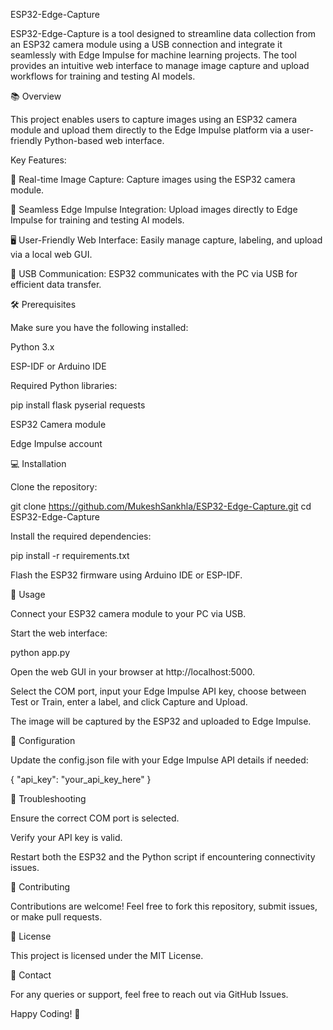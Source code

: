 ESP32-Edge-Capture

ESP32-Edge-Capture is a tool designed to streamline data collection from an ESP32 camera module using a USB connection and integrate it seamlessly with Edge Impulse for machine learning projects. The tool provides an intuitive web interface to manage image capture and upload workflows for training and testing AI models.

📚 Overview

This project enables users to capture images using an ESP32 camera module and upload them directly to the Edge Impulse platform via a user-friendly Python-based web interface.

Key Features:

📸 Real-time Image Capture: Capture images using the ESP32 camera module.

🚀 Seamless Edge Impulse Integration: Upload images directly to Edge Impulse for training and testing AI models.

🖥️ User-Friendly Web Interface: Easily manage capture, labeling, and upload via a local web GUI.

🔌 USB Communication: ESP32 communicates with the PC via USB for efficient data transfer.

🛠️ Prerequisites

Make sure you have the following installed:

Python 3.x

ESP-IDF or Arduino IDE

Required Python libraries:

pip install flask pyserial requests

ESP32 Camera module

Edge Impulse account

💻 Installation

Clone the repository:

git clone https://github.com/MukeshSankhla/ESP32-Edge-Capture.git
cd ESP32-Edge-Capture

Install the required dependencies:

pip install -r requirements.txt

Flash the ESP32 firmware using Arduino IDE or ESP-IDF.

🚀 Usage

Connect your ESP32 camera module to your PC via USB.

Start the web interface:

python app.py

Open the web GUI in your browser at http://localhost:5000.

Select the COM port, input your Edge Impulse API key, choose between Test or Train, enter a label, and click Capture and Upload.

The image will be captured by the ESP32 and uploaded to Edge Impulse.

📝 Configuration

Update the config.json file with your Edge Impulse API details if needed:

{
  "api_key": "your_api_key_here"
}

🐞 Troubleshooting

Ensure the correct COM port is selected.

Verify your API key is valid.

Restart both the ESP32 and the Python script if encountering connectivity issues.

🤝 Contributing

Contributions are welcome! Feel free to fork this repository, submit issues, or make pull requests.

📜 License

This project is licensed under the MIT License.

📧 Contact

For any queries or support, feel free to reach out via GitHub Issues.

Happy Coding! 🚀

